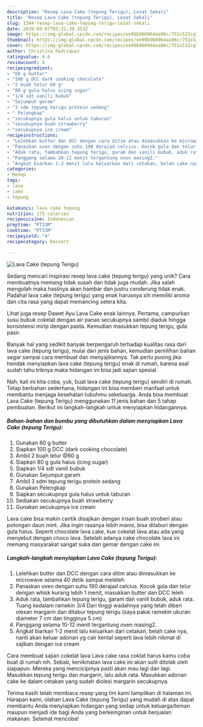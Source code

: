 ```yaml
---
description: "Resep Lava Cake (tepung Terigu), Lezat Sekali"
title: "Resep Lava Cake (tepung Terigu), Lezat Sekali"
slug: 1344-resep-lava-cake-tepung-terigu-lezat-sekali
date: 2020-09-07T03:31:39.353Z
image: https://img-global.cpcdn.com/recipes/ee99b960964aa96c/751x532cq70/lava-cake-tepung-terigu-foto-resep-utama.jpg
thumbnail: https://img-global.cpcdn.com/recipes/ee99b960964aa96c/751x532cq70/lava-cake-tepung-terigu-foto-resep-utama.jpg
cover: https://img-global.cpcdn.com/recipes/ee99b960964aa96c/751x532cq70/lava-cake-tepung-terigu-foto-resep-utama.jpg
author: Christina Rodriquez
ratingvalue: 4.6
reviewcount: 4
recipeingredient:
- "60 g butter"
- "100 g DCC dark cooking chocolate"
- "2 buah telur 60 g"
- "80 g gula halus icing sugar"
- "1/4 sdt vanili bubuk"
- "Sejumput garam"
- "3 sdm tepung terigu protein sedang"
- " Pelengkap"
- "secukupnya gula halus untuk taburan"
- "secukupnya buah strawberry"
- "secukupnya ice cream"
recipeinstructions:
- "Lelehkan butter dan DCC dengan cara ditim atau dimasukkan ke microwave selama 40 detik sampai meleleh"
- "Panaskan oven dengan suhu 190 derajad celcius. Kocok gula dan telur dengan whisk kurang lebih 1 menit, masukkan butter dan DCC leleh"
- "Aduk rata, tambahkan tepung terigu, garam dan vanili bubuk, aduk rata. Tuang kedalam ramekin 3/4 Dari tinggi wadahnya yang telah diberi olesan margarin dan ditabur tepung terigu (saya pakai ramekin ukuran diameter 7 cm dan tingginya 5 cm)"
- "Panggang selama 10-12 menit tergantung oven masing2."
- "Angkat biarkan 1-2 menit lalu keluarkan dari cetakan, belah cake nya, nanti akan keluar adonan yg cair kental seperti lava lebih nikmat di sajikan dengan ice cream"
categories:
- Resep
tags:
- lava
- cake
- tepung

katakunci: lava cake tepung 
nutrition: 175 calories
recipecuisine: Indonesian
preptime: "PT23M"
cooktime: "PT33M"
recipeyield: "4"
recipecategory: Dessert

---
```



![Lava Cake (tepung Terigu)](https://img-global.cpcdn.com/recipes/ee99b960964aa96c/751x532cq70/lava-cake-tepung-terigu-foto-resep-utama.jpg)

Sedang mencari inspirasi resep lava cake (tepung terigu) yang unik? Cara membuatnya memang tidak susah dan tidak juga mudah. Jika salah mengolah maka hasilnya akan hambar dan justru cenderung tidak enak. Padahal lava cake (tepung terigu) yang enak harusnya sih memiliki aroma dan cita rasa yang dapat memancing selera kita.

Lihat juga resep Dawet Ayu Lava Cake enak lainnya. Pertama, campurkan susu bubuk cokelat dengan air panas secukupnya sambil diaduk hingga konsistensi mirip dengan pasta. Kemudian masukkan tepung terigu, gula pasir.

Banyak hal yang sedikit banyak berpengaruh terhadap kualitas rasa dari lava cake (tepung terigu), mulai dari jenis bahan, kemudian pemilihan bahan segar sampai cara membuat dan menyajikannya. Tak perlu pusing jika hendak menyiapkan lava cake (tepung terigu) enak di rumah, karena asal sudah tahu triknya maka hidangan ini bisa jadi sajian spesial.


Nah, kali ini kita coba, yuk, buat lava cake (tepung terigu) sendiri di rumah. Tetap berbahan sederhana, hidangan ini bisa memberi manfaat untuk membantu menjaga kesehatan tubuhmu sekeluarga. Anda bisa membuat Lava Cake (tepung Terigu) menggunakan 11 jenis bahan dan 5 tahap pembuatan. Berikut ini langkah-langkah untuk menyiapkan hidangannya.

<!--inarticleads1-->

##### Bahan-bahan dan bumbu yang dibutuhkan dalam menyiapkan Lava Cake (tepung Terigu):

1. Gunakan 60 g butter
1. Siapkan 100 g DCC (dark cooking chocolate)
1. Ambil 2 buah telur @60 g
1. Siapkan 80 g gula halus (icing sugar)
1. Siapkan 1/4 sdt vanili bubuk
1. Gunakan Sejumput garam
1. Ambil 3 sdm tepung terigu protein sedang
1. Gunakan  Pelengkap
1. Siapkan secukupnya gula halus untuk taburan
1. Sediakan secukupnya buah strawberry
1. Gunakan secukupnya ice cream


Lava cake bisa makin cantik disajikan dengan irisan buah stroberi atau potongan daun mint. Jika ingin rasanya lebih manis, bisa ditaburi dengan gula halus. Seperti chocolate lava cake, kue cokelat lava atau ada yang menyebut dengan choco lava. Setelah adanya cake chocolate lava ini memang masyarakat sangat suka dan gemar dengan cake ini. 

<!--inarticleads2-->

##### Langkah-langkah menyiapkan Lava Cake (tepung Terigu):

1. Lelehkan butter dan DCC dengan cara ditim atau dimasukkan ke microwave selama 40 detik sampai meleleh
1. Panaskan oven dengan suhu 190 derajad celcius. Kocok gula dan telur dengan whisk kurang lebih 1 menit, masukkan butter dan DCC leleh
1. Aduk rata, tambahkan tepung terigu, garam dan vanili bubuk, aduk rata. Tuang kedalam ramekin 3/4 Dari tinggi wadahnya yang telah diberi olesan margarin dan ditabur tepung terigu (saya pakai ramekin ukuran diameter 7 cm dan tingginya 5 cm)
1. Panggang selama 10-12 menit tergantung oven masing2.
1. Angkat biarkan 1-2 menit lalu keluarkan dari cetakan, belah cake nya, nanti akan keluar adonan yg cair kental seperti lava lebih nikmat di sajikan dengan ice cream


Cara membuat sajian cokelat lava Lava cake rasa coklat harus kamu coba buat di rumah nih. Sebab, kenikmatan lava cake ini akan sulit ditolak oleh siapapun. Mereka yang mencicipinya pasti akan mau lagi dan lagi. Masukkan tepung terigu dan margarin, lalu aduk rata. Masukkan adonan cake ke dalam cetakan yang sudah diolesi margarin secukupnya. 

Terima kasih telah membaca resep yang tim kami tampilkan di halaman ini. Harapan kami, olahan Lava Cake (tepung Terigu) yang mudah di atas dapat membantu Anda menyiapkan hidangan yang sedap untuk keluarga/teman maupun menjadi ide bagi Anda yang berkeinginan untuk berjualan makanan. Selamat mencoba!
